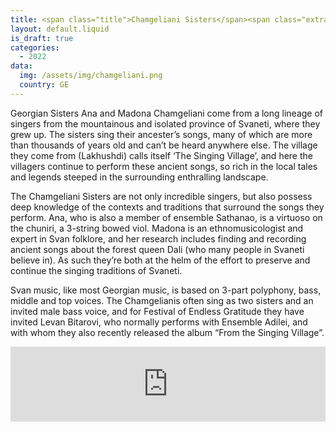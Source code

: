 ```yaml
---
title: <span class="title">Chamgeliani Sisters</span><span class="extratitle">Chamgeliani Sisters feat. Levan Bitarovi</span>
layout: default.liquid
is_draft: true
categories:
  - 2022
data:
  img: /assets/img/chamgeliani.png
  country: GE
---
```


<p>Georgian Sisters Ana and Madona Chamgeliani come from a long lineage of singers from the mountainous and isolated province of Svaneti, where they grew up. The sisters sing their ancester’s songs, many of which are more than thousands of years old and can’t be heard anywhere else. The village they come from (Lakhushdi) calls itself ‘The Singing Village’, and here the villagers continue to perform these ancient songs, so rich in the local tales and legends steeped in the surrounding enthralling landscape. <p>

<p>The Chamgeliani Sisters are not only incredible singers, but also possess deep knowledge of the contexts and traditions that surround the songs they perform. Ana, who is also a member of ensemble Sathanao, is a virtuoso on the chuniri, a 3-string bowed viol. Madona is an ethnomusicologist and expert in Svan folklore, and her research includes finding and recording ancient songs about the forest queen Dali (who many people in Svaneti believe in). As such they’re both at the helm of the effort to preserve and continue the singing traditions of Svaneti.</p>

<p>Svan music, like most Georgian music, is based on 3-part polyphony, bass, middle and top voices. The Chamgelianis often sing as two sisters and an invited male bass voice, and for Festival of Endless Gratitude they have invited Levan Bitarovi, who normally performs with Ensemble Adilei, and with whom they also recently released the album “From the Singing Village”. 
</p>

<iframe style="border: 0; width: 100%; height: 120px;" src="https://bandcamp.com/EmbeddedPlayer/album=1264120554/size=large/bgcol=ffffff/linkcol=0687f5/tracklist=false/artwork=small/transparent=true/" seamless><a href="https://georgianfolksinging.bandcamp.com/album/from-the-singing-village-lakhushdi">from THE SINGING VILLAGE (Lakhushdi) by Ana Chamgeliani; Madona Chamgeliani; Levan Bitarovi</a></iframe>
